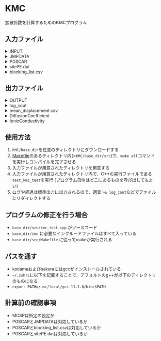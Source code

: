 # KMC
拡散係数を計算するためのKMCプログラム

## 入力ファイル

<details>
<summary>INPUT</summary>

- KMCの設定ファイル
- VASPのINCARのように、”[設定したい変数]=[設定値]”と記述する

```toml
#設定ファイル

#Monte Carlo Step per Particle (MCSP, 修論:Nsteps) : 1度のKMCシミュレーションで1粒子あたり平均何回ジャンプをさせるか
MCSP=10000

#統計平均を取る粒子数 (修論:Nparticles)
AVERAGE=1

#系内に配置する拡散粒子数
NDIFFS=108

#電場を設定するか否か (電場なし=0, 電場あり=1)
EFIELDON=0

#電場によるジャンプ頻度補正の目安、10の対数値で入力する (修論 : アルファの指数に対応)
CORRECT=-1.6

#電場をかける軸方向(+x=1, +y=2, +z=3, -x=-1, -y=-2, -z=-3)
AXIS=1

#PES勾配を打ち消す場合の電場ベクトル
ANTIDRIFT = [0.0, 0.0, 0.0]

#ジャンプリストの平均ジャンプ距離(Ang.) いずれはプログラムで抽出できた方がいいかも
DISTANCEJUMP=1.5

#シミュレーション温度(K)
TEMP=600

#sitePE.datを読み込むかどうか(yes=1, no=0)
SITEPEREAD=1

#blocking_list.csvを読み込むかどうか(yes=1, no=0)
BLOCKINGLISTREAD=1

#blocking_listによるarea blockingを行うかどうか(yes=1, no=0)
BLOCKING=1

#hoppingやrotationのcounterを出力するか(BaZrO3専用)
ROTHOPCOUNT=0

#拡散を考える次元(default=3),2次元PESでも3で問題ない?
DIMENSIONALITY=3
```
</details>

<details>
<summary>JMPDATA</summary>

- 隣接するサイト間を結ぶジャンプ頻度を記述したファイル
- 本研究では、空孔を1、拡散粒子(=プロトン)を2として区別していた
- makejmpdata.shで豊浦先生および藤井さんのjmpdata.csvをJMPDATAの形式に変換可能

```csv
#InitialSiteID, InitialSiteAtom, FinalSiteID, FinalSiteID, Frequency[Hz}
1,2,973,1,21282711265566.7021
1,2,8281,1,21282711265566.7021
```
</details>

<details>
<summary>POSCAR</summary>

- 対象とする格子を記述したファイル、VASPに用いるファイルと同一のフォーマット
</details>

<details>
<summary>sitePE.dat</summary>

- 各サイトのエネルギーを記載したファイル
- POSCARの行と対応している必要あり
</details>

<details>
<summary>blocking_list.csv</summary>

- area blockingを考慮するサイトを1行ずつカンマ区切りで並べたファイル
</details>

## 出力ファイル

<details>
<summary>OUTPUT</summary>

- toml形式で作成されたファイル
- 計算条件などが利用しやすい形でまとまっている

```toml
#This in OUTPUT file written by toml format.

#total_time [s] (average of all KMCs : 全KMCシミュレーションの平均値を計算している, ステップ数を決めればほとんど一致するので)
total_time = 1.204e-08

#concentration [/Ang.^3] 体積あたりの拡散粒子数、濃度
concentration = 1.9487e-03

#temperture [K]
temperture = 600

#ion_charge 拡散種の電荷(integer)
ion_charge = 1

#mean_displacement [Ang.]
mean_displacement = [6.1, -1.1, 2.5]
```
</details>

<details>
<summary>log_cout</summary>

- 出力ログ
- 入力ファイルから読み取った情報、およびプログラムの経過や実行時間などが記録される
</details>

<details>
<summary>mean_displacement.csv</summary>

- 平均変位を出力するファイル

```csv
#the number of KMC, diffusion_id, displacement in x direction [Ang.], displacement in y direction [Ang.], displacement in z direction [Ang.], sum of squared displacement of each jumps in x, y, z [Ang.^2], start_SiteID, end_SiteID, jump_counter of total, rotation, hopping [times]
KMC_times,diffusion_id,dx,dy,dz,sum_x2,sum_y2,sum_z2,start_site,end_site,jump_counter,rot_counter,hop_counter
```
</details>

<details>
<summary>DiffusionCoefficient</summary>

- 電場の影響がない場合、トレーサー拡散係数および集団拡散係数を出力するファイル
- 電場の影響がある場合、伝導度拡散係数を出力するファイル
- PES勾配によるドリフトを考慮していないので注意(=平均変位によるセンタリングを行っていない)

</details>

<details>
<summary>IonicConductivity</summary>

- 電場の影響がない場合、トレーサー拡散係数および集団拡散係数をNernst-Einsteinの関係式を用いて伝導度に換算した値を出力するファイル
- 電場の影響がある場合、ドリフト速度から算出した伝導度を出力するファイル
- PES勾配によるドリフトを考慮していないので注意(=平均変位によるセンタリングを行っていない)

</details>

## 使用方法

1. `KMC/base_dir`を任意のディレクトリにダウンロードする
2. [Makefile](https://zenn.dev/yagiyuki/articles/b5545c3b546bbeb662bf)のあるディレクトリ内(=`KMC/base_dir/src`)で、`make all`コマンドを実行しコンパイルを完了させる
3. 入力ファイルが用意されたディレクトリを用意する
4. 入力ファイルが用意されたディレクトリ内で、C++の実行ファイルである`test_kmc_test`を実行 (プログラム自体はどこにあるものを呼び出してもよい)
5. ログや経過は標準出力に出力されるので、適宜 `>& log_cout`などでファイルにリダイレクトする

## プログラムの修正を行う場合
- `base_dir/src/kmc_test.cpp` がソースコード
- `base_dir/inc` に必要なインクルードファイルはすべて入っている
- `base_dir/src/Makefile` に従ってmakeが実行される


## パスを通す
- kodamaおよびsakuraにはgccがインストールされている
- `~/.zshrc`に以下を記載することで、デフォルトのg++が以下のディレクトリのものになる
- `export PATH=/usr/local/gcc-11.1.0/bin:$PATH`

## 計算前の確認事項

- MCSPは所定の設定か
- POSCARとJMPDATAは対応しているか
- POSCARとblocking_list.csvは対応しているか
- POSCARとsitePE.datは対応しているか